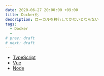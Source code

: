 ```yaml
---
date: 2020-06-27 20:00:00 +09:00
title: Docker化
description: ローカルを移行してかないとならない
tags:
  - Docker
  -
# prev: draft
# next: draft
---
```


- [TypeScript](https://blog.okazuki.jp/entry/2019/09/16/132205)
- [Vue](https://jp.vuejs.org/v2/cookbook/dockerize-vuejs-app.html)
- [Node](https://nodejs.org/ja/docs/guides/nodejs-docker-webapp/)
